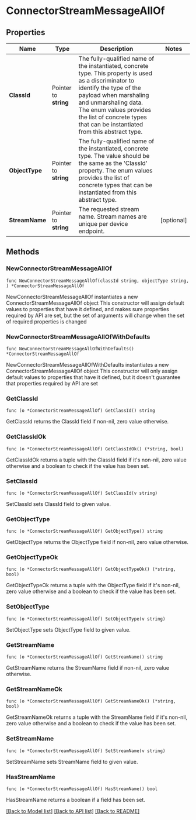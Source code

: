 # ConnectorStreamMessageAllOf

## Properties

Name | Type | Description | Notes
------------ | ------------- | ------------- | -------------
**ClassId** | Pointer to **string** | The fully-qualified name of the instantiated, concrete type. This property is used as a discriminator to identify the type of the payload when marshaling and unmarshaling data. The enum values provides the list of concrete types that can be instantiated from this abstract type. | 
**ObjectType** | Pointer to **string** | The fully-qualified name of the instantiated, concrete type. The value should be the same as the &#39;ClassId&#39; property. The enum values provides the list of concrete types that can be instantiated from this abstract type. | 
**StreamName** | Pointer to **string** | The requested stream name. Stream names are unique per device endpoint. | [optional] 

## Methods

### NewConnectorStreamMessageAllOf

`func NewConnectorStreamMessageAllOf(classId string, objectType string, ) *ConnectorStreamMessageAllOf`

NewConnectorStreamMessageAllOf instantiates a new ConnectorStreamMessageAllOf object
This constructor will assign default values to properties that have it defined,
and makes sure properties required by API are set, but the set of arguments
will change when the set of required properties is changed

### NewConnectorStreamMessageAllOfWithDefaults

`func NewConnectorStreamMessageAllOfWithDefaults() *ConnectorStreamMessageAllOf`

NewConnectorStreamMessageAllOfWithDefaults instantiates a new ConnectorStreamMessageAllOf object
This constructor will only assign default values to properties that have it defined,
but it doesn't guarantee that properties required by API are set

### GetClassId

`func (o *ConnectorStreamMessageAllOf) GetClassId() string`

GetClassId returns the ClassId field if non-nil, zero value otherwise.

### GetClassIdOk

`func (o *ConnectorStreamMessageAllOf) GetClassIdOk() (*string, bool)`

GetClassIdOk returns a tuple with the ClassId field if it's non-nil, zero value otherwise
and a boolean to check if the value has been set.

### SetClassId

`func (o *ConnectorStreamMessageAllOf) SetClassId(v string)`

SetClassId sets ClassId field to given value.


### GetObjectType

`func (o *ConnectorStreamMessageAllOf) GetObjectType() string`

GetObjectType returns the ObjectType field if non-nil, zero value otherwise.

### GetObjectTypeOk

`func (o *ConnectorStreamMessageAllOf) GetObjectTypeOk() (*string, bool)`

GetObjectTypeOk returns a tuple with the ObjectType field if it's non-nil, zero value otherwise
and a boolean to check if the value has been set.

### SetObjectType

`func (o *ConnectorStreamMessageAllOf) SetObjectType(v string)`

SetObjectType sets ObjectType field to given value.


### GetStreamName

`func (o *ConnectorStreamMessageAllOf) GetStreamName() string`

GetStreamName returns the StreamName field if non-nil, zero value otherwise.

### GetStreamNameOk

`func (o *ConnectorStreamMessageAllOf) GetStreamNameOk() (*string, bool)`

GetStreamNameOk returns a tuple with the StreamName field if it's non-nil, zero value otherwise
and a boolean to check if the value has been set.

### SetStreamName

`func (o *ConnectorStreamMessageAllOf) SetStreamName(v string)`

SetStreamName sets StreamName field to given value.

### HasStreamName

`func (o *ConnectorStreamMessageAllOf) HasStreamName() bool`

HasStreamName returns a boolean if a field has been set.


[[Back to Model list]](../README.md#documentation-for-models) [[Back to API list]](../README.md#documentation-for-api-endpoints) [[Back to README]](../README.md)


